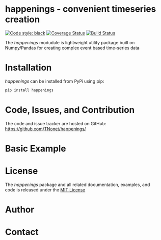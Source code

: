 # happenings - convenient timeseries creation 
[![Code style: black](https://img.shields.io/badge/code%20style-black-000000.svg)](https://github.com/psf/black)
[![Coverage Status](https://coveralls.io/repos/github/TNonet/happenings/badge.svg?branch=main)](https://coveralls.io/github/TNonet/happenings?branch=main)
[![Build Status](https://app.travis-ci.com/TNonet/happenings.svg?branch=main)](https://app.travis-ci.com/TNonet/happenings)


The _happenings_ modudule is lightweight utility package built on Numpy/Pandas for creating complex event based time-series data

# Installation
_happenings_ can be installed from PyPi using pip:
```bash
pip install happenings
```

# Code, Issues, and Contribution
The code and issue tracker are hosted on GitHub: https://github.com/TNonet/happenings/



# Basic Example



# License
The _happenings_ package and all related documentation, examples, and code is released under the [MIT License](https://opensource.org/licenses/MIT)


# Author


# Contact
